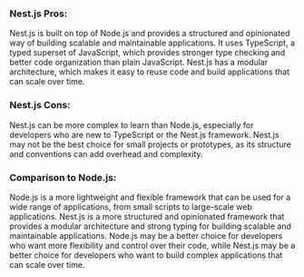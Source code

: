 ### Nest.js Pros:

Nest.js is built on top of Node.js and provides a structured and opinionated way of building scalable and maintainable applications.
It uses TypeScript, a typed superset of JavaScript, which provides stronger type checking and better code organization than plain JavaScript.
Nest.js has a modular architecture, which makes it easy to reuse code and build applications that can scale over time.

### Nest.js Cons:

Nest.js can be more complex to learn than Node.js, especially for developers who are new to TypeScript or the Nest.js framework.
Nest.js may not be the best choice for small projects or prototypes, as its structure and conventions can add overhead and complexity.

### Comparison to Node.js:

Node.js is a more lightweight and flexible framework that can be used for a wide range of applications, from small scripts to large-scale web applications.
Nest.js is a more structured and opinionated framework that provides a modular architecture and strong typing for building scalable and maintainable applications.
Node.js may be a better choice for developers who want more flexibility and control over their code, while Nest.js may be a better choice for developers who want to build complex applications that can scale over time.

